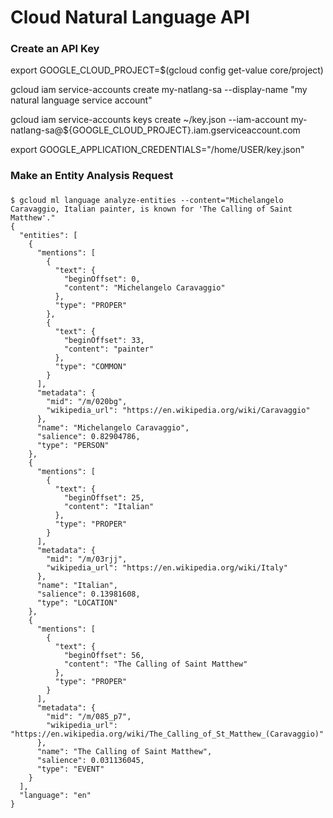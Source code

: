 # Cloud Natural Language API

### Create an API Key

export GOOGLE_CLOUD_PROJECT=$(gcloud config get-value core/project)


gcloud iam service-accounts create my-natlang-sa --display-name "my natural language service account"
  
  
gcloud iam service-accounts keys create ~/key.json --iam-account my-natlang-sa@${GOOGLE_CLOUD_PROJECT}.iam.gserviceaccount.com
  
export GOOGLE_APPLICATION_CREDENTIALS="/home/USER/key.json"



### Make an Entity Analysis Request



###

```
$ gcloud ml language analyze-entities --content="Michelangelo Caravaggio, Italian painter, is known for 'The Calling of Saint Matthew'."
{
  "entities": [
    {
      "mentions": [
        {
          "text": {
            "beginOffset": 0,
            "content": "Michelangelo Caravaggio"
          },
          "type": "PROPER"
        },
        {
          "text": {
            "beginOffset": 33,
            "content": "painter"
          },
          "type": "COMMON"
        }
      ],
      "metadata": {
        "mid": "/m/020bg",
        "wikipedia_url": "https://en.wikipedia.org/wiki/Caravaggio"
      },
      "name": "Michelangelo Caravaggio",
      "salience": 0.82904786,
      "type": "PERSON"
    },
    {
      "mentions": [
        {
          "text": {
            "beginOffset": 25,
            "content": "Italian"
          },
          "type": "PROPER"
        }
      ],
      "metadata": {
        "mid": "/m/03rjj",
        "wikipedia_url": "https://en.wikipedia.org/wiki/Italy"
      },
      "name": "Italian",
      "salience": 0.13981608,
      "type": "LOCATION"
    },
    {
      "mentions": [
        {
          "text": {
            "beginOffset": 56,
            "content": "The Calling of Saint Matthew"
          },
          "type": "PROPER"
        }
      ],
      "metadata": {
        "mid": "/m/085_p7",
        "wikipedia_url": "https://en.wikipedia.org/wiki/The_Calling_of_St_Matthew_(Caravaggio)"
      },
      "name": "The Calling of Saint Matthew",
      "salience": 0.031136045,
      "type": "EVENT"
    }
  ],
  "language": "en"
}
```

